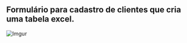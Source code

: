 ## Formulário para cadastro de clientes que cria uma tabela excel.

![Imgur](https://i.imgur.com/gCW4M9m.gif)
